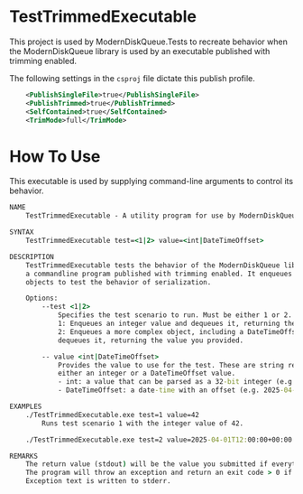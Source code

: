 # TestTrimmedExecutable
This project is used by ModernDiskQueue.Tests to recreate behavior when the ModernDiskQueue library
is used by an executable published with trimming enabled.

The following settings in the `csproj` file dictate this publish profile.
```xml
    <PublishSingleFile>true</PublishSingleFile>
    <PublishTrimmed>true</PublishTrimmed>
    <SelfContained>true</SelfContained>
    <TrimMode>full</TrimMode>
```

# How To Use
This executable is used by supplying command-line arguments to control its behavior.

```cmd
NAME
    TestTrimmedExecutable - A utility program for use by ModernDiskQueue.Tests.

SYNTAX
    TestTrimmedExecutable test=<1|2> value=<int|DateTimeOffset>

DESCRIPTION
    TestTrimmedExecutable tests the behavior of the ModernDiskQueue library by 
    a commandline program published with trimming enabled. It enqueues and dequeues 
    objects to test the behavior of serialization.

    Options:
        --test <1|2>
            Specifies the test scenario to run. Must be either 1 or 2.
            1: Enqueues an integer value and dequeues it, returning the value you provided.
            2: Enqueues a more complex object, including a DateTimeOffset value, and 
            dequeues it, returning the value you provided.

        -- value <int|DateTimeOffset>
            Provides the value to use for the test. These are string representations of
            either an integer or a DateTimeOffset value.
            - int: a value that can be parsed as a 32-bit integer (e.g. 42).
            - DateTimeOffset: a date-time with an offset (e.g. 2025-04-01T12:00:00+00:00).

EXAMPLES
    ./TestTrimmedExecutable.exe test=1 value=42
        Runs test scenario 1 with the integer value of 42.

    ./TestTrimmedExecutable.exe test=2 value=2025-04-01T12:00:00+00:00

REMARKS
    The return value (stdout) will be the value you submitted if everything is working correctly. 
    The program will throw an exception and return an exit code > 0 if an error is encountered.
    Exception text is written to stderr.
```

